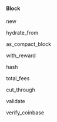 #### Block

new

hydrate\_from

as\_compact\_block

with\_reward

hash

total\_fees

cut\_through

validate

verify\_coinbase



